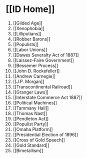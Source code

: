 
# [[ID Home]]

1. [[Gilded Age]]
2. [[Xenophobia]]
3. [[Lilliputians]]
4. [[Robber Barons]]
5. [[Populists]]
6. [[Labor Unions]]
7. [[Dawes Severalty Act of 1887]]
8. [[Laissez-Faire Government]]
9. [[Bessemer Process]]
10. [[John D. Rockefeller]]
11. [[Andrew Carnegie]]
12. [[J.P. Morgan]]
13. [[Transcontinental Railroad]]
14. [[Granger Laws]]
15. [[Interstate Commerce Act 1887]]
16. [[Political Machines]]
17. [[Tammany Hall]]
18. [[Thomas Nast]]
19. [[Pendleton Act]]
20. [[Populist Party]]
21. [[Omaha Platform]]
22. [[Presidential Election of 1896]]
23. [[Cross of Gold Speech]]
24. [[Gold Standard]]
25. [[Bimetallism]]